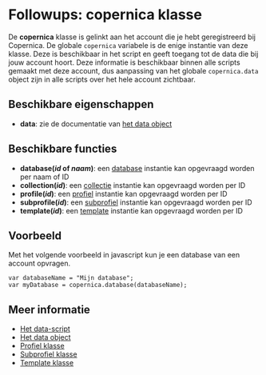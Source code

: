 # Followups: copernica klasse

De **copernica** klasse is gelinkt aan het account die je hebt geregistreerd bij Copernica. De globale `copernica`
variabele is de enige instantie van deze klasse. Deze is beschikbaar in het script en geeft 
toegang tot de data die bij jouw account hoort. Deze informatie is beschikbaar binnen alle scripts gemaakt met deze account,
dus aanpassing van het globale `copernica.data` object zijn in alle scripts over het hele account zichtbaar.

## Beschikbare eigenschappen

* **data**: zie de documentatie van [het data object](./followups-scripting-data)

## Beschikbare functies

* **database(*id* of *naam*)**: een [database](./followups-scripting-database) instantie kan opgevraagd worden per naam of ID
* **collection(*id*)**: een [collectie](./followups-scripting-collection) instantie kan opgevraagd worden per ID
* **profile(*id*)**: een [profiel](./followups-scripting-profile) instantie kan opgevraagd worden per ID
* **subprofile(*id*)**: een [subprofiel](./followups-scripting-subprofile) instantie kan opgevraagd worden per ID
* **template(*id*)**: een [template](./followups-scripting-template) instantie kan opgevraagd worden per ID

## Voorbeeld

Met het volgende voorbeeld in javascript kun je een database van een account opvragen.

    var databaseName = "Mijn database";
    var myDatabase = copernica.database(databaseName);

## Meer informatie
* [Het data-script](./followups-scripting)
* [Het data object](./followups-scripting-data)
* [Profiel klasse](./followups-scripting-profile)
* [Subprofiel klasse](./followups-scripting-subprofile)
* [Template klasse](./followups-scripting-template)
